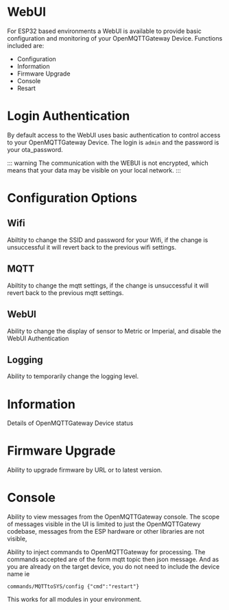 # WebUI

For ESP32 based environments a WebUI is available to provide basic configuration and monitoring of your OpenMQTTGateway Device.  Functions included are:

* Configuration
* Information
* Firmware Upgrade
* Console
* Resart

# Login Authentication

By default access to the WebUI uses basic authentication to control access to your OpenMQTTGateway Device.  The login is `admin` and the password is your ota_password.

::: warning
The communication with the WEBUI is not encrypted, which means that your data may be visible on your local network.
:::

# Configuration Options

## Wifi

Abiltity to change the SSID and password for your Wifi, if the change is unsuccessful it will revert back to the previous wifi settings.

## MQTT

Abiltity to change the mqtt settings, if the change is unsuccessful it will revert back to the previous mqtt settings.

## WebUI

Ability to change the display of sensor to Metric or Imperial, and disable the WebUI Authentication

## Logging

Ability to temporarily change the logging level.

# Information

Details of OpenMQTTGateway Device status

# Firmware Upgrade

Ability to upgrade firmware by URL or to latest version.

# Console

Ability to view messages from the OpenMQTTGateway console.  The scope of messages visible in the UI is limited to just the OpenMQTTGatewy codebase, messages from the ESP hardware or other libraries are not visible,

Ability to inject commands to OpenMQTTGateway for processing.  The commands accepted are of the form mqtt topic then json message.  And as you are already on the target device, you do not need to include the device name ie

`commands/MQTTtoSYS/config {"cmd":"restart"}`

This works for all modules in your environment.
